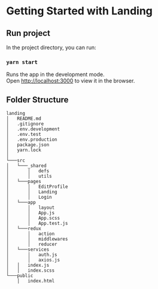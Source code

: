 # Getting Started with Landing


## Run project

In the project directory, you can run:

### `yarn start`

Runs the app in the development mode.\
Open [http://localhost:3000](http://localhost:3000) to view it in the browser.

## Folder Structure

```
landing
│   README.md
│   .gitignore  
│   .env.development
│   .env.test
│   .env.production
│   package.json
│   yarn.lock
│   
└───src
│   └───_shared
│       │   defs
│       │   utils
│   └───pages
│       │   EditProfile
│       │   Landing
│       │   Login
│   └───app
│       │   layout
│       │   App.js
│       │   App.scss
│       │   App.test.js
│   └───redux
│       │   action
│       │   middlewares
│       │   reducer
│   └───services
│       │   auth.js
│       │   axios.js
│   │   index.js
│   │   index.scss
└───public
    │   index.html
```
